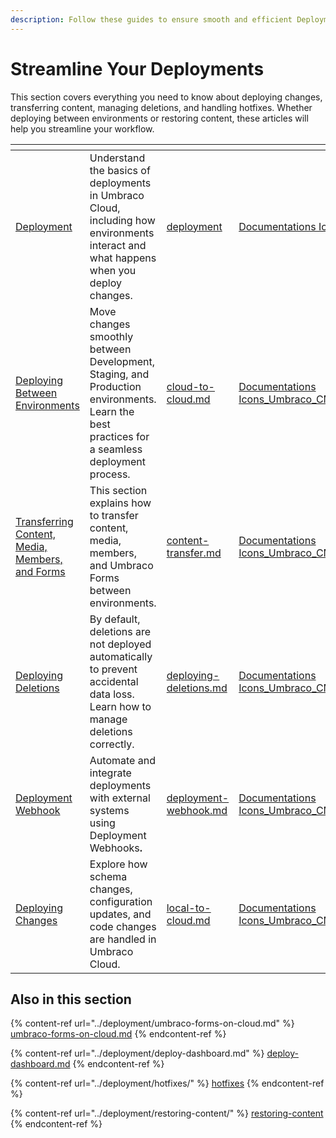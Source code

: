 ```yaml
---
description: Follow these guides to ensure smooth and efficient Deployments
---
```


# Streamline Your Deployments

This section covers everything you need to know about deploying changes, transferring content, managing deletions, and handling hotfixes. Whether deploying between environments or restoring content, these articles will help you streamline your workflow.



<table data-view="cards"><thead><tr><th></th><th></th><th data-hidden data-card-target data-type="content-ref"></th><th data-hidden data-card-cover data-type="files"></th></tr></thead><tbody><tr><td><a href="../deployment/">Deployment</a></td><td>Understand the basics of deployments in Umbraco Cloud, including how environments interact and what happens when you deploy changes.</td><td><a href="../deployment/">deployment</a></td><td><a href="../.gitbook/assets/Documentations Icons_Umbraco_Cloud_Deploying (1).png">Documentations Icons_Umbraco_Cloud_Deploying (1).png</a></td></tr><tr><td><a href="../deployment/cloud-to-cloud.md">Deploying Between Environments</a></td><td>Move changes smoothly between Development, Staging, and Production environments. Learn the best practices for a seamless deployment process.</td><td><a href="../deployment/cloud-to-cloud.md">cloud-to-cloud.md</a></td><td><a href="../.gitbook/assets/Documentations Icons_Umbraco_CMS_Tutorials_Multilingual_Website.png">Documentations Icons_Umbraco_CMS_Tutorials_Multilingual_Website.png</a></td></tr><tr><td><a href="../deployment/content-transfer.md">Transferring Content, Media, Members, and Forms</a></td><td>This section explains how to transfer content, media, members, and Umbraco Forms between environments.</td><td><a href="../deployment/content-transfer.md">content-transfer.md</a></td><td><a href="../.gitbook/assets/Documentations Icons_Umbraco_CMS_Extending_Backoffice_UI_API.png">Documentations Icons_Umbraco_CMS_Extending_Backoffice_UI_API.png</a></td></tr><tr><td><a href="../deployment/deploying-deletions.md">Deploying Deletions</a></td><td>By default, deletions are not deployed automatically to prevent accidental data loss. Learn how to manage deletions correctly.</td><td><a href="../deployment/deploying-deletions.md">deploying-deletions.md</a></td><td><a href="../.gitbook/assets/Documentations Icons_Umbraco_CMS_Implementation_Composing.png">Documentations Icons_Umbraco_CMS_Implementation_Composing.png</a></td></tr><tr><td><a href="../deployment/deployment-webhook.md">Deployment Webhook</a></td><td>Automate and integrate deployments with external systems using Deployment Webhooks<strong>.</strong></td><td><a href="../deployment/deployment-webhook.md">deployment-webhook.md</a></td><td><a href="../.gitbook/assets/Documentations Icons_Umbraco_CMS_Extending_Property_Editors.png">Documentations Icons_Umbraco_CMS_Extending_Property_Editors.png</a></td></tr><tr><td><a href="../deployment/local-to-cloud.md">Deploying Changes</a></td><td>Explore how schema changes, configuration updates, and code changes are handled in Umbraco Cloud.</td><td><a href="../deployment/local-to-cloud.md">local-to-cloud.md</a></td><td><a href="../.gitbook/assets/Documentations Icons_Umbraco_CMS_Tutorials_Umbraco_Forms_and_Zapier.png">Documentations Icons_Umbraco_CMS_Tutorials_Umbraco_Forms_and_Zapier.png</a></td></tr></tbody></table>

## Also in this section

{% content-ref url="../deployment/umbraco-forms-on-cloud.md" %}
[umbraco-forms-on-cloud.md](../deployment/umbraco-forms-on-cloud.md)
{% endcontent-ref %}

{% content-ref url="../deployment/deploy-dashboard.md" %}
[deploy-dashboard.md](../deployment/deploy-dashboard.md)
{% endcontent-ref %}

{% content-ref url="../deployment/hotfixes/" %}
[hotfixes](../deployment/hotfixes/)
{% endcontent-ref %}

{% content-ref url="../deployment/restoring-content/" %}
[restoring-content](../deployment/restoring-content/)
{% endcontent-ref %}
